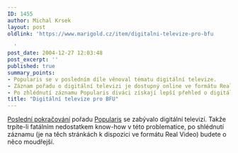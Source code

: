 ```yaml
---
ID: 1455
author: Michal Krsek
layout: post
oldlink: 'https://www.marigold.cz/item/digitalni-televize-pro-bfu

  '
post_date: 2004-12-27 12:03:48
post_excerpt: ''
published: true
summary_points:
- Popularis se v posledním díle věnoval tématu digitální televize.
- Záznam pořadu o digitální televizi je dostupný online ve formátu Real Video.
- Po zhlédnutí záznamu Popularis diváci získají lepší přehled o digitální televizi.
title: "Digitální televize pro BFU"
---
```


<p>
<a href="http://www.czech-tv.cz/program/detail.php?idec=204%20562%2024190/0027&amp;deid=456&amp;prisp_id=233">Poslední pokračování</a> pořadu <a href="http://www.popularis.cz/">Popularis</a> se zabývalo digitální televizí. Takže trpíte-li fatálním nedostatkem know-how v této problematice, po shlédnutí záznamu (je na těch stránkách k dispozici ve formátu Real Video) budete o něco moudřejší.
</p>